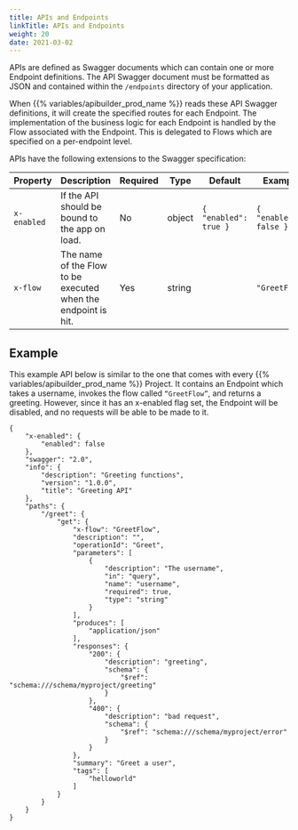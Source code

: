```yaml
---
title: APIs and Endpoints
linkTitle: APIs and Endpoints
weight: 20
date: 2021-03-02
---
```


APIs are defined as Swagger documents which can contain one or more Endpoint definitions. The API Swagger document must be formatted as JSON and contained within the `/endpoints` directory of your application.

When {{% variables/apibuilder_prod_name %}} reads these API Swagger definitions, it will create the specified routes for each Endpoint. The implementation of the business logic for each Endpoint is handled by the Flow associated with the Endpoint. This is delegated to Flows which are specified on a per-endpoint level.

APIs have the following extensions to the Swagger specification:

| Property | Description | Required | Type | Default | Example |
| --- | --- | --- | --- | --- | --- |
| `x-enabled` | If the API should be bound to the app on load. | No | object | `{ "enabled": true }` | `{ "enabled": false }` |
| `x-flow` | The name of the Flow to be executed when the endpoint is hit. | Yes | string |  | `"GreetFlow"` |

## Example

This example API below is similar to the one that comes with every {{% variables/apibuilder_prod_name %}} Project. It contains an Endpoint which takes a username, invokes the flow called `“GreetFlow”`, and returns a greeting. However, since it has an x-enabled flag set, the Endpoint will be disabled, and no requests will be able to be made to it.

```
{
    "x-enabled": {
        "enabled": false
    },
    "swagger": "2.0",
    "info": {
        "description": "Greeting functions",
        "version": "1.0.0",
        "title": "Greeting API"
    },
    "paths": {
        "/greet": {
            "get": {
                "x-flow": "GreetFlow",
                "description": "",
                "operationId": "Greet",
                "parameters": [
                    {
                        "description": "The username",
                        "in": "query",
                        "name": "username",
                        "required": true,
                        "type": "string"
                    }
                ],
                "produces": [
                    "application/json"
                ],
                "responses": {
                    "200": {
                        "description": "greeting",
                        "schema": {
                            "$ref": "schema:///schema/myproject/greeting"
                        }
                    },
                    "400": {
                        "description": "bad request",
                        "schema": {
                            "$ref": "schema:///schema/myproject/error"
                        }
                    }
                },
                "summary": "Greet a user",
                "tags": [
                    "helloworld"
                ]
            }
        }
    }
}
```
